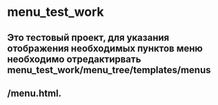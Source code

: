 # menu_test_work
## Это тестовый проект, для указания отображения необходимых пунктов меню необходимо отредактирвать menu_test_work/menu_tree/templates/menus
## /menu.html.
